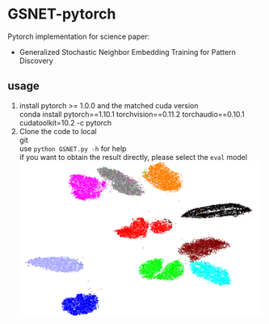 # GSNET-pytorch
Pytorch implementation for science paper: <br>
* Generalized Stochastic Neighbor Embedding Training for Pattern Discovery
## usage
1. install pytorch >= 1.0.0 and the matched cuda version <br>
conda install pytorch==1.10.1 torchvision==0.11.2 torchaudio==0.10.1 cudatoolkit=10.2 -c pytorch <br>
2. Clone the code to local <br>
    git     
use  `python GSNET.py -h`  for help <br>
if you want to obtain the result directly, please select the `eval` model 
![](/GSNET_MNIST.png)
